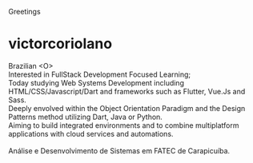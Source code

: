 Greetings
# victorcoriolano
Brazilian \<O> <br>
Interested in FullStack Development Focused Learning;<br>
Today studying Web Systems Development including HTML/CSS/Javascript/Dart and frameworks such as Flutter, Vue.Js and Sass.<br>
Deeply envolved within the Object Orientation Paradigm and the Design Patterns method utilizing Dart, Java or Python.<br>
Aiming to build integrated environments and to combine multiplatform applications with cloud services and automations. <br>
<br>
Análise e Desenvolvimento de Sistemas em FATEC de Carapicuíba.<br>
